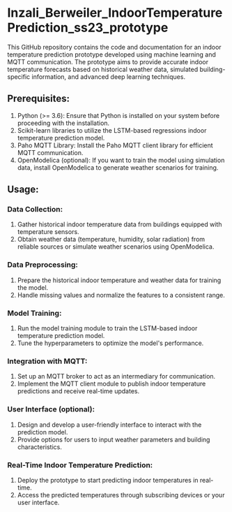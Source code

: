 # Inzali_Berweiler_IndoorTemperaturePrediction_ss23_prototype


This GitHub repository contains the code and documentation for an indoor temperature prediction prototype developed using machine learning and MQTT communication. The prototype aims to provide accurate indoor temperature forecasts based on historical weather data, simulated building-specific information, and advanced deep learning techniques.


## Prerequisites:

1. Python (>= 3.6): Ensure that Python is installed on your system before proceeding with the installation.
2. Scikit-learn libraries to utilize the LSTM-based regressions indoor temperature prediction model.
3. Paho MQTT Library: Install the Paho MQTT client library for efficient MQTT communication.
4. OpenModelica (optional): If you want to train the model using simulation data, install OpenModelica to generate weather scenarios for training.


## Usage:

### Data Collection:

1. Gather historical indoor temperature data from buildings equipped with temperature sensors.
2. Obtain weather data (temperature, humidity, solar radiation) from reliable sources or simulate weather scenarios using OpenModelica.

### Data Preprocessing:

1. Prepare the historical indoor temperature and weather data for training the model.
2. Handle missing values and normalize the features to a consistent range.

### Model Training:

1. Run the model training module to train the LSTM-based indoor temperature prediction model.
2. Tune the hyperparameters to optimize the model's performance.


### Integration with MQTT:

1. Set up an MQTT broker to act as an intermediary for communication.
2. Implement the MQTT client module to publish indoor temperature predictions and receive real-time updates.


### User Interface (optional):

1. Design and develop a user-friendly interface to interact with the prediction model.
2. Provide options for users to input weather parameters and building characteristics.

### Real-Time Indoor Temperature Prediction:

1. Deploy the prototype to start predicting indoor temperatures in real-time.
2. Access the predicted temperatures through subscribing devices or your user interface.